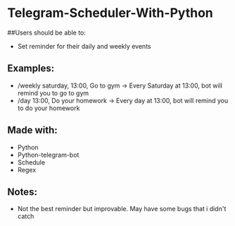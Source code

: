 # Telegram-Scheduler-With-Python

##Users should be able to:
- Set reminder for their daily and weekly events

## Examples:
- /weekly saturday, 13:00, Go to gym -> Every Saturday at 13:00, bot will remind you to go to gym
- /day 13:00, Do your homework -> Every day at 13:00, bot will remind you to do your homework

## Made with:
- Python
- Python-telegram-bot
- Schedule
- Regex

## Notes:
- Not the best reminder but improvable. May have some bugs that i didn't catch

